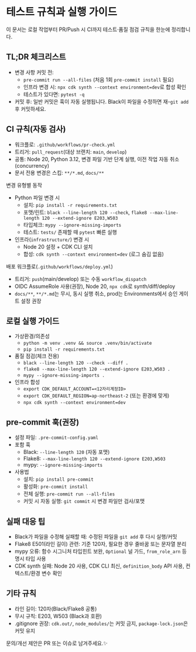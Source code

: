 # 테스트 규칙과 실행 가이드

이 문서는 로컬 작업부터 PR/Push 시 CI까지 테스트·품질 점검 규칙을 한눈에 정리합니다.

## TL;DR 체크리스트
- 변경 사항 커밋 전:
  - `pre-commit run --all-files` (처음 1회 `pre-commit install` 필요)
  - 인프라 변경 시: `npx cdk synth --context environment=dev`로 합성 확인
  - 테스트가 있다면: `pytest -q`
- 커밋 후: 일반 커밋은 훅이 자동 실행됩니다. Black이 파일을 수정하면 재-`git add` 후 커밋하세요.

## CI 규칙(자동 검사)
- 워크플로: `.github/workflows/pr-check.yml`
- 트리거: `pull_request`(대상 브랜치: `main`, `develop`)
- 공통: Node 20, Python 3.12, 변경 파일 기반 단계 실행, 이전 작업 자동 취소(concurrency)
- 문서 전용 변경은 스킵: `**/*.md`, `docs/**`

변경 유형별 동작
- Python 파일 변경 시
  - 설치: `pip install -r requirements.txt`
  - 포맷/린트: `black --line-length 120 --check`, `flake8 --max-line-length 120 --extend-ignore E203,W503`
  - 타입체크: `mypy --ignore-missing-imports`
  - 테스트: `tests/` 존재할 때 `pytest` 빠른 실행
- 인프라(`infrastructure/`) 변경 시
  - Node 20 설정 + CDK CLI 설치
  - 합성: `cdk synth --context environment=dev` (로그 숨김 없음)

배포 워크플로(`.github/workflows/deploy.yml`)
- 트리거: `push`(main/develop) 또는 수동 `workflow_dispatch`
- OIDC AssumeRole 사용(권장), Node 20, `npx cdk`로 synth/diff/deploy
- `docs/**`, `**/*.md`는 무시, 동시 실행 취소, prod는 Environments에서 승인 게이트 설정 권장

## 로컬 실행 가이드
- 가상환경/의존성
  - `python -m venv .venv && source .venv/bin/activate`
  - `pip install -r requirements.txt`
- 품질 점검(체크 전용)
  - `black --line-length 120 --check --diff .`
  - `flake8 --max-line-length 120 --extend-ignore E203,W503 .`
  - `mypy --ignore-missing-imports .`
- 인프라 합성
  - `export CDK_DEFAULT_ACCOUNT=<12자리계정ID>`
  - `export CDK_DEFAULT_REGION=ap-northeast-2` (또는 환경에 맞게)
  - `npx cdk synth --context environment=dev`

## pre-commit 훅(권장)
- 설정 파일: `.pre-commit-config.yaml`
- 포함 훅
  - Black: `--line-length 120` (자동 포맷)
  - Flake8: `--max-line-length 120 --extend-ignore E203,W503`
  - mypy: `--ignore-missing-imports`
- 사용법
  - 설치: `pip install pre-commit`
  - 활성화: `pre-commit install`
  - 전체 실행: `pre-commit run --all-files`
  - 커밋 시 자동 실행: `git commit` 시 변경 파일만 검사/포맷

## 실패 대응 팁
- Black가 파일을 수정해 실패할 때: 수정된 파일을 `git add` 후 다시 실행/커밋
- Flake8 E501(라인 길이) 관련: 기준 120자, 필요한 경우 줄바꿈 또는 문자열 분리
- mypy 오류: 함수 시그니처 타입힌트 보완, `Optional` 널 가드, `from_role_arn` 등 명시 타입 사용
- CDK synth 실패: Node 20 사용, CDK CLI 최신, `definition_body` API 사용, 컨텍스트/환경 변수 확인

## 기타 규칙
- 라인 길이: 120자(Black/Flake8 공통)
- 무시 규칙: E203, W503 (Black과 호환)
- .gitignore 권장: `cdk.out/`, `node_modules/`는 커밋 금지, `package-lock.json`은 커밋 유지

문의/개선 제안은 PR 또는 이슈로 남겨주세요.✨

